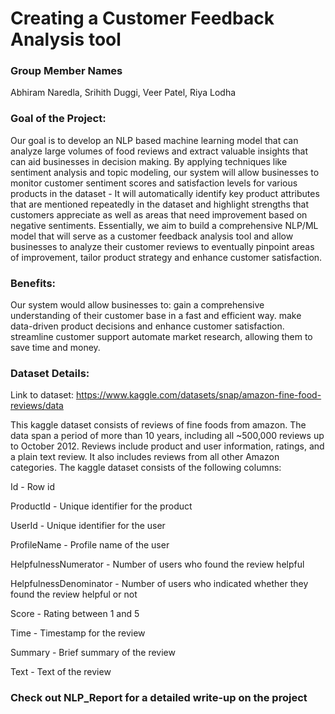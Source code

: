 # Creating a Customer Feedback Analysis tool

### Group Member Names
Abhiram Naredla, Srihith Duggi, Veer Patel, Riya Lodha

### Goal of the Project:
Our goal is to develop an NLP based machine learning model that can analyze large volumes of food reviews and extract valuable insights that can aid businesses in decision making. By applying techniques like sentiment analysis and topic modeling, our system will allow businesses to monitor customer sentiment scores and satisfaction levels for various products in the dataset - It will automatically identify key product attributes that are mentioned repeatedly in the dataset and highlight strengths that customers appreciate as well as areas that need improvement based on negative sentiments. Essentially, we aim to build a comprehensive NLP/ML model that will serve as a customer feedback analysis tool and allow businesses to analyze their customer reviews to eventually pinpoint areas of improvement, tailor product strategy and enhance customer satisfaction.

### Benefits:

Our system would allow businesses to:
gain a comprehensive understanding of their customer base in a fast and efficient way.
make data-driven product decisions and enhance customer satisfaction.
streamline customer support
automate market research, allowing them to save time and money.

### Dataset Details: 
Link to dataset: https://www.kaggle.com/datasets/snap/amazon-fine-food-reviews/data

This kaggle dataset consists of reviews of fine foods from amazon. The data span a period of more than 10 years, including all ~500,000 reviews up to October 2012. Reviews include product and user information, ratings, and a plain text review. It also includes reviews from all other Amazon categories. The kaggle dataset consists of the following columns:

Id - Row id

ProductId - Unique identifier for the product

UserId - Unique identifier for the user

ProfileName - Profile name of the user

HelpfulnessNumerator - Number of users who found the review helpful

HelpfulnessDenominator - Number of users who indicated whether they found the review helpful or not

Score - Rating between 1 and 5

Time - Timestamp for the review

Summary - Brief summary of the review

Text - Text of the review

### Check out NLP_Report for a detailed write-up on the project
